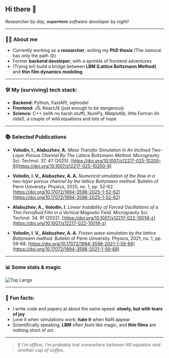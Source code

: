 ## Hi there 👋

<!---![Funny Cat Scientist](https://media.giphy.com/media/v1.Y2lkPTc5MGI3NjExNDV0ZzJ5bHZ1b2U5bnJmM2s0eGRwdWx1dWRyYzdoeXZwdXgxaDdoNiZlcD12MV9naWZzX3NlYXJjaCZjdD1n/VbnUQpnihPSIgIXuZv/giphy.gif)-->

*Researcher by day, ~~superhero~~ software developer by night!*  

---

### 👨‍🔬 About me
- Currently working as a **researcher**, writing my **PhD thesis** (The samurai has only the path 😢)  
- Former **backend developer**, with a sprinkle of frontend adventures  
- (Trying to!) build a bridge between **LBM (Lattice Boltzmann Method)** and **thin film dynamics modeling**  

---

### 🛠 My (surviving) tech stack:
- **Backend:** Python, FastAPI, sqlmodel 
- **Frontend:** JS, ReactJS (just enough to be dangerous)  
- **Science:** C++ (with no harsh stuff), NumPy, Matplotlib, little Fortran (hi olds!), a couple of wild equations and lots of hope  

---

### 📚 Selected Publications
- **Volodin, I., Alabuzhev, A.** *Mass Transfer Simulation In An Inclined Two-Layer Porous Channel By The Lattice Boltzmann Method.* Microgravity Sci. Technol. 37, 47 (2025). [https://doi.org/10.1007/s12217-025-10200-9](https://doi.org/10.1007/s12217-025-10200-9)

- **Volodin, I. V., Alabuzhev, A. A.** *Numerical simulation of the flow in a two-layer porous channel by the lattice Boltzmann method.* Bulletin of Perm University. Physics, 2025, no. 1, pp. 52–62. [https://doi.org/10.17072/1994-3598-2025-1-52-62](https://doi.org/10.17072/1994-3598-2025-1-52-62)

- **Alabuzhev, A., Volodin, I.** *Linear Instability of Forced Oscillations of a Thin Ferrofluid Film in a Vertical Magnetic Field.* Microgravity Sci. Technol. 34, 91 (2022). [https://doi.org/10.1007/s12217-022-10014-z](https://doi.org/10.1007/s12217-022-10014-z)

- **Volodin, I. V., Alabuzhev, A. A.** *Frozen wave simulation by the lattice Boltzmann method.* Bulletin of Perm University. Physics, 2021, no. 1, pp. 59–68. [https://doi.org/10.17072/1994-3598-2021-1-59-68](https://doi.org/10.17072/1994-3598-2021-1-59-68)

---

### 📊 Some stats & magic
<!---![GitHub Stats](https://github-readme-stats.vercel.app/api?username=ivanwolodin1&show_icons=true&theme=tokyonight)  -->
![Top Langs](https://github-readme-stats.vercel.app/api/top-langs/?username=ivanwolodin1&layout=compact&theme=tokyonight)  

---

### 🎢 Fun facts:
- I write code and papers at about the same speed: **slowly, but with tears of joy**  
- Love it when simulations work; **hate it** when NaN appear  
- Scientifically speaking, **LBM** often *feels* like magic, and **thin films** are nothing short of *art*.

---

> *If I’m offline, I’m probably lost somewhere between NS equation and another cup of coffee.*
